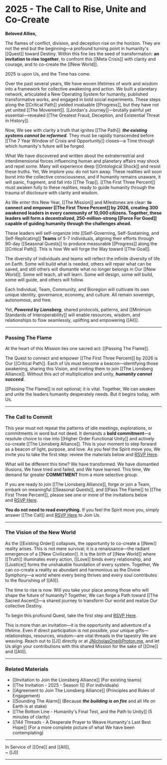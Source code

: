 # 2025 - The Call to Rise, Unite and Co-Create

**Beloved Allies,**

The flames of conflict, division, and deception rise on the horizon. They are not the end but the beginning—a profound turning point in humanity's [[Quest]] toward Destiny. Within this fire lies the seed of transformation: **an invitation to rise together**, to confront this [[Meta Crisis]] with clarity and courage, and to co-create the [[New World]].

2025 is upon Us, and the Time has come.

Over the past several years, We have woven lifetimes of work and wisdom into a framework for collective awakening and action. We built a planetary network, articulated a New Operating System for humanity, published transformative works, and engaged in bold social experiments. These steps along the [[Critical Path]] yielded invaluable [[Progress]], but they have not yet united [[The Movement]]. [[Jordan's Journey]]—brutally painful yet essential—revealed [[The Greatest Fraud, Deception, and Existential Threat in History]].

Now, We see with clarity a truth that ignites [[The Path]]: _**the existing systems cannot be reformed.**_ They must be rapidly transcended before [[The 7 Year Window of Crisis and Opportunity]] closes—a Time through which humanity's future will be forged. 

What We have discovered and written about the extraterrestrial and interdimensional forces influencing human and planetary affairs may shock and repel some. Many will experience deep [[Ontological Shock]] and resist these truths. Yet, We implore you: do not turn away. These realities will soon burst into the collective consciousness, and if humanity remains unaware, it will panic, fragment, and fall into [[The Trap]]. [[The First Three Percent]] must awaken fully to these realities, ready to guide humanity through the trauma of disclosure with clarity and wisdom.

As We enter this New Year, [[The Mission]] and Milestones are clear: **to connect and empower [[The First Three Percent]] by 2026, creating 300 awakened leaders in every community of 10,000 citizens. Together, these leaders will form a decentralized, 250-million-strong [[Force For Good]] capable of guiding humanity through the challenges ahead.**

These leaders will self-organize into [[Self-Governing, Self-Sustaining, and Self-Replicating]] **Teams** of 5-7 individuals, aligning their efforts through 90-day [[Seasonal Quests]] to produce measurable [[Progress]] along the [[Critical Path]]. This is how We will forge the Way toward [[The Goal]].

The diversity of individuals and teams will reflect the infinite diversity of life on Earth. Some will build what is needed, others will repair what can be saved, and still others will dismantle what no longer belongs in Our [[New World]]. Some will teach, all will learn. Some will design, some will build, some will guide, and others will follow.

Each Individual, Team, Community, and Bioregion will cultivate its own unique identity, governance, economy, and culture. All remain sovereign, autonomous, and free. 

Yet, _**Powered by Lionsberg**_, shared protocols, patterns, and [[Minimum Standards of Interoperability]] will enable resources, wisdom, and relationships to flow seamlessly, uplifting and empowering [[All]].

---
### **Passing The Flame**

At the heart of this Mission lies one sacred act: [[Passing The Flame]].

The Quest to connect and empower [[The First Three Percent]] by 2026 is Our [[Critical Path]]. Each of Us must become a beacon—identifying those awakening, sharing this Vision, and inviting them to join [[The Lionsberg Alliance]]. Without this act of multiplication and unity, _**humanity cannot succeed.**_

[[Passing The Flame]] is not optional; it is vital. Together, We can awaken and unite the leaders humanity desperately needs. But it begins today, with Us.

---
### **The Call to Commit**

This year must not repeat the patterns of idle meetings, explorations, or commitments in word but not deed. It demands a **bold commitment**—a resolute choice to rise into [[Higher Order Functional Unity]] and actively co-create [[The Lionsberg Alliance]]. This is your moment to step forward as a beacon of light, purpose, and love. As you feel the Spirit move you, We invite you to take the first step: review the materials below and [RSVP Here](x).

What will be different this time? We have transformed. We have dismantled illusions. We have tried and failed, and We have learned. This time, We demand far greater **COMMITMENT** from a more selective group.

If you are ready to join [[The Lionsberg Alliance]], forge or join a Team, embark on meaningful [[Seasonal Quests]], and [[Pass The Flame]] to [[The First Three Percent]], please see one or more of the invitations below and [RSVP Here](x).

**You do not need to read everything.** If you feel the Spirit move you, simply answer [[The Call]] and [RSVP Here](x) to Join Us.
___
### **The Vision of the New World**

As the [[Existing Order]] collapses, the opportunity to co-create a [[New]] reality arises. 
This is not mere survival; it is a renaissance—the radiant emergence of a [[New Civilization]]. It is the birth of [[New World]] where [[Truth]] illuminates every action, [[Love]] binds every relationship, and [[Justice]] forms the unshakable foundation of every system. Together, We can co-create a reality as abundant and harmonious as the Divine Symphony—a world where every being thrives and every soul contributes to the flourishing of [[All]].

The time to rise is now. Will you take your place among those who will shape the future of humanity? Together, We can forge a Path toward [[The Sacred Ascent]]—a shared journey to transform Our world and realize Our collective Destiny. 

To begin this profound Quest, take the first step and [RSVP Here](x).

This is more than an invitation—it is the opportunity and adventure of a lifetime. Even if direct participation is not possible, your unique gifts—relationships, resources, wisdom—are vital threads in the tapestry We are weaving. Reach out to [[J]] directly or at JNicholasOne@Proton.me, and let Us align your contributions with this shared Mission for the sake of [[One]] and [[All]].

___
### **Related Materials**

- [[Invitation to Join the Lionsberg Alliance]] (For existing teams)
- [[The Invitation - 2025 - Season 1]] (For individuals)  
- [[Agreement to Join The Lionsberg Alliance]] (Principles and Rules of Engagement)  
- [[Sounding The Alarm]] (Because _**the building is on fire**_ and all life on Earth is at stake)  
- [[The Bottom Line - Humanity's Final Test, and the Path to Unity]] (5 minutes of clarity)
- [[144 Threads - A Desperate Prayer to Weave Humanity's Last Best Hope]] (For a more complete picture of what We have been contemplating)

---
In Service of [[One]] and [[All]],  
~ [[J]]  
___

